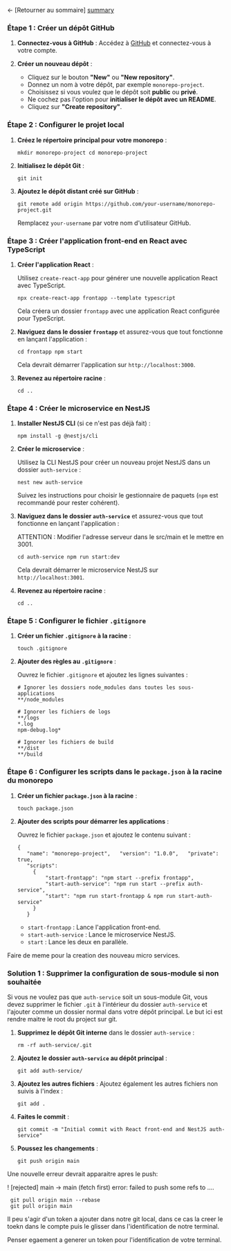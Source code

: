 ← [Retourner au sommaire] [summary]

### Étape 1 : Créer un dépôt GitHub

1. **Connectez-vous à GitHub** : Accédez à [GitHub](https://github.com) et connectez-vous à votre compte.

2. **Créer un nouveau dépôt** :

   - Cliquez sur le bouton **"New"** ou **"New repository"**.
   - Donnez un nom à votre dépôt, par exemple `monorepo-project`.
   - Choisissez si vous voulez que le dépôt soit **public** ou **privé**.
   - Ne cochez pas l'option pour **initialiser le dépôt avec un README**.
   - Cliquez sur **"Create repository"**.

### Étape 2 : Configurer le projet local

1. **Créez le répertoire principal pour votre monorepo** :

   ```
   mkdir monorepo-project cd monorepo-project
   ```

2. **Initialisez le dépôt Git** :

   ```
   git init
   ```

3. **Ajoutez le dépôt distant créé sur GitHub** :

   ```
   git remote add origin https://github.com/your-username/monorepo-project.git
   ```

   Remplacez `your-username` par votre nom d'utilisateur GitHub.

### Étape 3 : Créer l'application front-end en React avec TypeScript

1. **Créer l'application React** :

   Utilisez `create-react-app` pour générer une nouvelle application React avec TypeScript.

   ```
   npx create-react-app frontapp --template typescript
   ```

   Cela créera un dossier `frontapp` avec une application React configurée pour TypeScript.

2. **Naviguez dans le dossier `frontapp`** et assurez-vous que tout fonctionne en lançant l'application :

   ```
   cd frontapp npm start
   ```

   Cela devrait démarrer l'application sur `http://localhost:3000`.

3. **Revenez au répertoire racine** :

   ```
   cd ..
   ```

### Étape 4 : Créer le microservice en NestJS

1. **Installer NestJS CLI** (si ce n'est pas déjà fait) :

   ```
   npm install -g @nestjs/cli
   ```

2. **Créer le microservice** :

   Utilisez la CLI NestJS pour créer un nouveau projet NestJS dans un dossier `auth-service` :

   ```
   nest new auth-service
   ```

   Suivez les instructions pour choisir le gestionnaire de paquets (`npm` est recommandé pour rester cohérent).

3. **Naviguez dans le dossier `auth-service`** et assurez-vous que tout fonctionne en lançant l'application :

   ATTENTION : Modifier l'adresse serveur dans le src/main et le mettre en 3001.

   ```
   cd auth-service npm run start:dev
   ```

   Cela devrait démarrer le microservice NestJS sur `http://localhost:3001`.

4. **Revenez au répertoire racine** :

   ```
   cd ..
   ```

### Étape 5 : Configurer le fichier `.gitignore`

1. **Créer un fichier `.gitignore` à la racine** :

   ```
   touch .gitignore
   ```

2. **Ajouter des règles au `.gitignore`** :

   Ouvrez le fichier `.gitignore` et ajoutez les lignes suivantes :

   ```
   # Ignorer les dossiers node_modules dans toutes les sous-applications
   **/node_modules

   # Ignorer les fichiers de logs
   **/logs
   *.log
   npm-debug.log*

   # Ignorer les fichiers de build
   **/dist
   **/build
   ```

### Étape 6 : Configurer les scripts dans le `package.json` à la racine du monorepo

1. **Créer un fichier `package.json` à la racine** :

   ```
   touch package.json
   ```

2. **Ajouter des scripts pour démarrer les applications** :

   Ouvrez le fichier `package.json` et ajoutez le contenu suivant :

   ```
   {
      "name": "monorepo-project",   "version": "1.0.0",   "private": true,
      "scripts":
   	    {
   		    "start-frontapp": "npm start --prefix frontapp",
   		    "start-auth-service": "npm run start --prefix auth-service",
   		    "start": "npm run start-frontapp & npm run start-auth-service"
   	    }
      }
   ```

   - `start-frontapp` : Lance l'application front-end.
   - `start-auth-service` : Lance le microservice NestJS.
   - `start` : Lance les deux en parallèle.

Faire de meme pour la creation des nouveau micro services.

### Solution 1 : Supprimer la configuration de sous-module si non souhaitée

Si vous ne voulez pas que `auth-service` soit un sous-module Git, vous devez supprimer le fichier `.git` à l'intérieur du dossier `auth-service` et l'ajouter comme un dossier normal dans votre dépôt principal.
Le but ici est rendre maitre le root du project sur git.

1. **Supprimez le dépôt Git interne** dans le dossier `auth-service` :

   ```
   rm -rf auth-service/.git
   ```

2. **Ajoutez le dossier `auth-service` au dépôt principal** :

   ```
   git add auth-service/
   ```

3. **Ajoutez les autres fichiers** :
   Ajoutez également les autres fichiers non suivis à l'index :

   ```
   git add .
   ```

4. **Faites le commit** :

   ```
   git commit -m "Initial commit with React front-end and NestJS auth-service"
   ```

5. **Poussez les changements** :
   ```
   git push origin main
   ```

Une nouvelle erreur devrait apparaitre apres le push:

! [rejected] main -> main (fetch first)
error: failed to push some refs to ....

```
 git pull origin main --rebase
 git pull origin main
```

Il peu s'agir d'un token a ajouter dans notre git local, dans ce cas la creer le toekn dans le compte puis le glisser dans l'identification de notre terminal.

Penser egaement a generer un token pour l'identification de votre terminal.

[summary]: ../README.md
